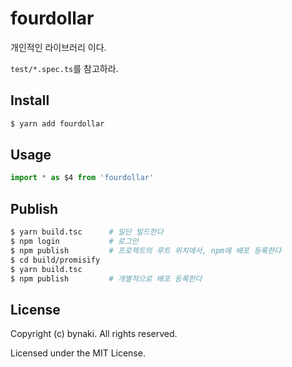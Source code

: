 # fourdollar

개인적인 라이브러리 이다.

`test/*.spec.ts`를 참고하라.


## Install

```bash
$ yarn add fourdollar
```


## Usage

```ts
import * as $4 from 'fourdollar'
```


## Publish

```bash
$ yarn build.tsc      # 일단 빌드한다
$ npm login           # 로그인
$ npm publish         # 프로젝트의 루트 위치에서, npm에 배포 등록한다
$ cd build/promisify
$ yarn build.tsc
$ npm publish         # 개별적으로 배포 등록한다
```


## License

Copyright (c) bynaki. All rights reserved.

Licensed under the MIT License.
